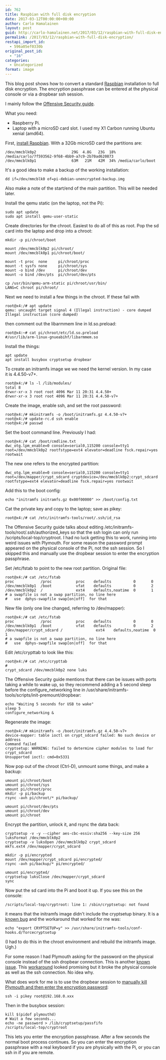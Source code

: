 ```yaml
---
id: 762
title: Raspbian with full disk encryption
date: 2017-03-12T00:00:00+00:00
author: Carlo Hamalainen
layout: post
guid: http://carlo-hamalainen.net/2017/03/12/raspbian-with-full-disk-encryption/
permalink: /2017/03/12/raspbian-with-full-disk-encryption/
restapi_import_id:
  - 596a05ef0330b
original_post_id:
  - "16"
categories:
  - Uncategorized
format: image
---
```

This blog post shows how to convert a standard [Raspbian](https://www.raspberrypi.org/downloads/raspbian/) installation to full disk encryption. The encryption passphrase can be entered at the physical console or via a dropbear ssh session. 

I mainly follow the [Offensive Security guide](https://www.offensive-security.com/kali-linux/raspberry-pi-luks-disk-encryption/). 

What you need: 

  * Raspberry Pi. 
  * Laptop with a microSD card slot. I used my X1 Carbon running Ubuntu xenial (amd64). 

First, [install Raspbian](https://www.raspberrypi.org/documentation/installation/installing-images/README.md). With a 32Gb microSD card the partitions are: 

```
/dev/mmcblk0p2                29G  4.8G   23G  18% /media/carlo/7f593562-9f68-4bb9-a7c9-2b70ad620873
/dev/mmcblk0p1                63M   21M   42M  34% /media/carlo/boot
```

It's a good idea to make a backup of the working installation: 

```
dd if=/dev/mmcblk0 of=pi-debian-unencrypted-backup.img
```

Also make a note of the start/end of the main partition. This will be needed later. 

Install the qemu static (on the laptop, not the Pi): 

```
sudo apt update
sudo apt install qemu-user-static
```

Create directories for the chroot. Easiest to do all of this as root. Pop the sd card into the laptop and drop into a chroot: 

```
mkdir -p pi/chroot/boot

mount /dev/mmcblk0p2 pi/chroot/
mount /dev/mmcblk0p1 pi/chroot/boot/

mount -t proc  none     pi/chroot/proc
mount -t sysfs none     pi/chroot/sys
mount -o bind /dev      pi/chroot/dev
mount -o bind /dev/pts  pi/chroot/dev/pts

cp /usr/bin/qemu-arm-static pi/chroot/usr/bin/
LANG=C chroot pi/chroot/
```

Next we need to install a few things in the chroot. If these fail with 

```
root@x4:/# apt update
qemu: uncaught target signal 4 (Illegal instruction) - core dumped
Illegal instruction (core dumped)
```

then comment out the libarmmem line in ld.so.preload: 

```
root@x4:~# cat pi/chroot/etc/ld.so.preload
#/usr/lib/arm-linux-gnueabihf/libarmmem.so
```

Install the things: 

```
apt update
apt install busybox cryptsetup dropbear
```

To create an initramfs image we we need the kernel version. In my case  
it is 4.4.50-v7+. 

```
root@x4:/# ls -l /lib/modules/
total 8
drwxr-xr-x 3 root root 4096 Mar 11 20:31 4.4.50+
drwxr-xr-x 3 root root 4096 Mar 11 20:31 4.4.50-v7+
```

Create the image, enable ssh, and set the root password: 

```
root@x4:/# mkinitramfs -o /boot/initramfs.gz 4.4.50-v7+
root@x4:/# update-rc.d ssh enable
root@x4:/# passwd
```

Set the boot command line. Previously I had: 

```
root@x4:/# cat /boot/cmdline.txt
dwc_otg.lpm_enable=0 console=serial0,115200 console=tty1 root=/dev/mmcblk0p2 rootfstype=ext4 elevator=deadline fsck.repair=yes rootwait
```

The new one refers to the encrypted partition: 

```
dwc_otg.lpm_enable=0 console=serial0,115200 console=tty1 root=/dev/mapper/crypt_sdcard cryptdevice=/dev/mmcblk0p2:crypt_sdcard rootfstype=ext4 elevator=deadline fsck.repair=yes rootwait
```

Add this to the boot config: 

```
echo "initramfs initramfs.gz 0x00f00000" >> /boot/config.txt
```

Cat the private key and copy to the laptop; save as pikey: 

```
root@x4:/# cat /etc/initramfs-tools/root/.ssh/id_rsa
```

The Offensive Security guide talks about editing /etc/initramfs-tools/root/.ssh/authorized_keys so that the ssh login can only run /scripts/local-top/cryptroot. I had no luck getting this to work, running into weird issues with Plymouth. For some reason the password prompt appeared on the physical console of the Pi, not the ssh session. So I skipped this and manually use the dropbear session to enter the encryption passphrase. 

Set /etc/fstab to point to the new root partition. Original file: 

```
root@x4:/# cat /etc/fstab
proc            /proc           proc    defaults          0       0
/dev/mmcblk0p1  /boot           vfat    defaults          0       2
/dev/mmcblk0p2  /               ext4    defaults,noatime  0       1
# a swapfile is not a swap partition, no line here
#   use  dphys-swapfile swap[on|off]  for that
```

New file (only one line changed, referring to /dev/mapper): 

```
root@x4:/# cat /etc/fstab
proc            /proc           proc    defaults          0       0
/dev/mmcblk0p1  /boot           vfat    defaults          0       2
/dev/mapper/crypt_sdcard /               ext4    defaults,noatime  0       1
# a swapfile is not a swap partition, no line here
#   use  dphys-swapfile swap[on|off]  for that
```

Edit /etc/crypttab to look like this: 

```
root@x4:/# cat /etc/crypttab
# 				
crypt_sdcard /dev/mmcblk0p2 none luks
```

The Offensive Security guide mentions that there can be issues with ports taking a while to wake up, so they recommend adding a 5 second sleep before the configure_networking line in /usr/share/initramfs-tools/scripts/init-premount/dropbear: 

```
echo "Waiting 5 seconds for USB to wake"
sleep 5
configure_networking &
```

Regenerate the image: 

```
root@x4:/# mkinitramfs -o /boot/initramfs.gz 4.4.50-v7+
device-mapper: table ioctl on crypt_sdcard failed: No such device or address
Command failed
cryptsetup: WARNING: failed to determine cipher modules to load for crypt_sdcard
Unsupported ioctl: cmd=0x5331
```

Now pop out of the chroot (Ctrl-D), unmount some things, and make a backup: 

```
umount pi/chroot/boot
umount pi/chroot/sys
umount pi/chroot/proc
mkdir -p pi/backup
rsync -avh pi/chroot/* pi/backup/

umount pi/chroot/dev/pts
umount pi/chroot/dev
umount pi/chroot
```

Encrypt the partition, unlock it, and rsync the data back: 

```
cryptsetup -v -y --cipher aes-cbc-essiv:sha256 --key-size 256 luksFormat /dev/mmcblk0p2
cryptsetup -v luksOpen /dev/mmcblk0p2 crypt_sdcard
mkfs.ext4 /dev/mapper/crypt_sdcard

mkdir -p pi/encrypted
mount /dev/mapper/crypt_sdcard pi/encrypted/
rsync -avh pi/backup/* pi/encrypted/

umount pi/encrypted/
cryptsetup luksClose /dev/mapper/crypt_sdcard
sync
```

Now put the sd card into the Pi and boot it up. If you see this on the console: 

```
/scripts/local-top/cryptroot: line 1: /sbin/cryptsetup: not found
```

it means that the initramfs image didn't include the cryptsetup binary. It is a [known bug](https://bugs.launchpad.net/ubuntu/+source/cryptsetup/+bug/1256730/comments/4) and the workaround that worked for me was: 

```
echo "export CRYPTSETUP=y" >> /usr/share/initramfs-tools/conf-hooks.d/forcecryptsetup
```

(I had to do this in the chroot environment and rebuild the initramfs image. Ugh.) 

For some reason I had Plymouth asking for the password on the physical console instead of the ssh dropbear connection. This is another [known issue](https://bugs.launchpad.net/ubuntu/+source/cryptsetup/+bug/595648). This [workaround](https://bugs.launchpad.net/ubuntu/+source/cryptsetup/+bug/595648/comments/5) looked promising but it broke the physical console as well as the ssh connection. No idea why. 

What does work for me is to use the dropbear session to [manually kill Plymouth and then enter the encryption password](https://bugs.launchpad.net/ubuntu/+source/cryptsetup/+bug/595648/comments/19):

```
ssh -i pikey root@192.168.0.xxx
```

Then in the busybox session: 

```
kill $(pidof plymouthd)
# Wait a few seconds...
echo -ne password > /lib/cryptsetup/passfifo
/scripts/local-top/cryptroot
```

This lets you enter the encryption passphrase. After a few seconds the normal boot process continues. So you can enter the encryption passphrase with a real keyboard if you are physically with the Pi, or you can ssh in if you are remote.
